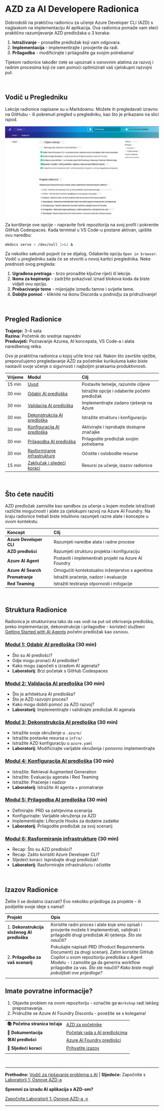 <!--
CO_OP_TRANSLATOR_METADATA:
{
  "original_hash": "9cc966416ab431c38b2ab863884b196c",
  "translation_date": "2025-09-25T01:28:21+00:00",
  "source_file": "workshop/README.md",
  "language_code": "hr"
}
-->
# AZD za AI Developere Radionica

Dobrodošli na praktičnu radionicu za učenje Azure Developer CLI (AZD) s naglaskom na implementaciju AI aplikacija. Ova radionica pomaže vam steći praktično razumijevanje AZD predložaka u 3 koraka:

1. **Istraživanje** - pronađite predložak koji vam odgovara.
1. **Implementacija** - implementirajte i provjerite da radi.
1. **Prilagodba** - modificirajte i prilagodite ga svojim potrebama!

Tijekom radionice također ćete se upoznati s osnovnim alatima za razvoj i radnim procesima koji će vam pomoći optimizirati vaš cjelokupni razvojni put.

<br/>

## Vodič u Pregledniku

Lekcije radionice napisane su u Markdownu. Možete ih pregledavati izravno na GitHubu - ili pokrenuti pregled u pregledniku, kao što je prikazano na slici ispod.

![Radionica](../../../translated_images/workshop.75906f133e6f8ba07ab0302ce17f67ff90f357513f3d4c4bbafa5978b10f058b.hr.png)

Za korištenje ove opcije - napravite fork repozitorija na svoj profil i pokrenite GitHub Codespaces. Kada terminal u VS Code-u postane aktivan, upišite ovu naredbu:

```bash title="" linenums="0"
mkdocs serve > /dev/null 2>&1 &
```

Za nekoliko sekundi pojavit će se dijalog. Odaberite opciju `Open in browser`. Vodič u pregledniku sada će se otvoriti u novoj kartici preglednika. Neke prednosti ovog pregleda:

1. **Ugrađena pretraga** - brzo pronađite ključne riječi ili lekcije.
1. **Ikona za kopiranje** - zadržite pokazivač iznad blokova koda da biste vidjeli ovu opciju.
1. **Prebacivanje teme** - mijenjajte između tamne i svijetle teme.
1. **Dobijte pomoć** - kliknite na ikonu Discorda u podnožju za pridruživanje!

<br/>

## Pregled Radionice

**Trajanje:** 3-4 sata  
**Razina:** Početnik do srednje napredni  
**Preduvjeti:** Poznavanje Azurea, AI koncepata, VS Code-a i alata naredbenog retka.

Ovo je praktična radionica u kojoj učite kroz rad. Nakon što završite vježbe, preporučujemo pregledavanje AZD za početnike kurikuluma kako biste nastavili svoje učenje o sigurnosti i najboljim praksama produktivnosti.

| Vrijeme | Modul  | Cilj |
|:---|:---|:---|
| 15 min | [Uvod](docs/instructions/0-Introduction.md) | Postavite temelje, razumite ciljeve |
| 30 min | [Odabir AI predloška](docs/instructions/1-Select-AI-Template.md) | Istražite opcije i odaberite početni predložak | 
| 30 min | [Validacija AI predloška](docs/instructions/2-Validate-AI-Template.md) | Implementirajte zadano rješenje na Azure |
| 30 min | [Dekonstrukcija AI predloška](docs/instructions/3-Deconstruct-AI-Template.md) | Istražite strukturu i konfiguraciju |
| 30 min | [Konfiguracija AI predloška](docs/instructions/4-Configure-AI-Template.md) | Aktivirajte i isprobajte dostupne značajke |
| 30 min | [Prilagodba AI predloška](docs/instructions/5-Customize-AI-Template.md) | Prilagodite predložak svojim potrebama |
| 30 min | [Rasformiranje infrastrukture](docs/instructions/6-Teardown-Infrastructure.md) | Očistite i oslobodite resurse |
| 15 min | [Zaključak i sljedeći koraci](docs/instructions/7-Wrap-up.md) | Resursi za učenje, izazov radionice |

<br/>

## Što ćete naučiti

AZD predložak zamislite kao sandbox za učenje u kojem možete istraživati različite mogućnosti i alate za cjelokupni razvoj na Azure AI Foundry. Na kraju radionice trebali biste intuitivno razumjeti razne alate i koncepte u ovom kontekstu.

| Koncept  | Cilj |
|:---|:---|
| **Azure Developer CLI** | Razumjeti naredbe alata i radne procese |
| **AZD predlošci**| Razumjeti strukturu projekta i konfiguraciju |
| **Azure AI Agent**| Postaviti i implementirati projekt na Azure AI Foundry |
| **Azure AI Search**| Omogućiti kontekstualno inženjerstvo s agentima |
| **Promatranje**| Istražiti praćenje, nadzor i evaluacije |
| **Red Teaming**| Istražiti testiranje otpornosti i mitigacije |

<br/>

## Struktura Radionice

Radionica je strukturirana tako da vas vodi na put od otkrivanja predloška, preko implementacije, dekonstrukcije i prilagodbe - koristeći službeni [Getting Started with AI Agents](https://github.com/Azure-Samples/get-started-with-ai-agents) početni predložak kao osnovu.

### [Modul 1: Odabir AI predloška](docs/instructions/1-Select-AI-Template.md) (30 min)

- Što su AI predlošci?
- Gdje mogu pronaći AI predloške?
- Kako mogu započeti s izradom AI agenata?
- **Laboratorij**: Brzi početak s GitHub Codespaces

### [Modul 2: Validacija AI predloška](docs/instructions/2-Validate-AI-Template.md) (30 min)

- Što je arhitektura AI predloška?
- Što je AZD razvojni proces?
- Kako mogu dobiti pomoć za AZD razvoj?
- **Laboratorij**: Implementirajte i validirajte predložak AI agenata

### [Modul 3: Dekonstrukcija AI predloška](docs/instructions/3-Deconstruct-AI-Template.md) (30 min)

- Istražite svoje okruženje u `.azure/` 
- Istražite postavke resursa u `infra/` 
- Istražite AZD konfiguraciju u `azure.yaml`
- **Laboratorij**: Modificirajte varijable okruženja i ponovno implementirajte

### [Modul 4: Konfiguracija AI predloška](docs/instructions/4-Configure-AI-Template.md) (30 min)
- Istražite: Retrieval Augmented Generation
- Istražite: Evaluaciju agenata i Red Teaming
- Istražite: Praćenje i nadzor
- **Laboratorij**: Istražite AI agenta + promatranje 

### [Modul 5: Prilagodba AI predloška](docs/instructions/5-Customize-AI-Template.md) (30 min)
- Definirajte: PRD sa zahtjevima scenarija
- Konfigurirajte: Varijable okruženja za AZD
- Implementirajte: Lifecycle Hooks za dodatne zadatke
- **Laboratorij**: Prilagodite predložak za svoj scenarij

### [Modul 6: Rasformiranje infrastrukture](docs/instructions/6-Teardown-Infrastructure.md) (30 min)
- Recap: Što su AZD predlošci?
- Recap: Zašto koristiti Azure Developer CLI?
- Sljedeći koraci: Isprobajte drugi predložak!
- **Laboratorij**: Rasformirajte infrastrukturu i očistite

<br/>

## Izazov Radionice

Želite li se dodatno izazvati? Evo nekoliko prijedloga za projekte - ili podijelite svoje ideje s nama!!

| Projekt | Opis |
|:---|:---|
|1. **Dekonstrukcija složenog AI predloška** | Koristite radni proces i alate koje smo opisali i provjerite možete li implementirati, validirati i prilagoditi drugi predložak AI rješenja. _Što ste naučili?_|
|2. **Prilagodba za vaš scenarij**  | Pokušajte napisati PRD (Product Requirements Document) za drugi scenarij. Zatim koristite GitHub Copilot u svom repozitoriju predloška u Agent Modelu - i zamolite ga da generira workflow prilagodbe za vas. _Što ste naučili? Kako biste mogli poboljšati ove prijedloge?_|
| | |

## Imate povratne informacije?

1. Objavite problem na ovom repozitoriju - označite ga `Workshop` radi lakšeg prepoznavanja.
1. Pridružite se Azure AI Foundry Discordu - povežite se s kolegama!

| | | 
|:---|:---|
| **📚 Početna stranica tečaja**| [AZD za početnike](../README.md)|
| **📖 Dokumentacija** | [Početak rada s AI predlošcima](https://learn.microsoft.com/en-us/azure/ai-foundry/how-to/develop/ai-template-get-started)|
| **🛠️AI predlošci** | [Azure AI Foundry predlošci](https://ai.azure.com/templates) |
|**🚀 Sljedeći koraci** | [Prihvatite izazov](../../../workshop) |
| | |

<br/>

---

**Prethodno:** [Vodič za rješavanje problema s AI](../docs/troubleshooting/ai-troubleshooting.md) | **Sljedeće:** Započnite s [Laboratorij 1: Osnove AZD-a](../../../workshop/lab-1-azd-basics)

**Spremni za izradu AI aplikacija s AZD-om?**

[Započnite Laboratorij 1: Osnove AZD-a →](./lab-1-azd-basics/README.md)

---

